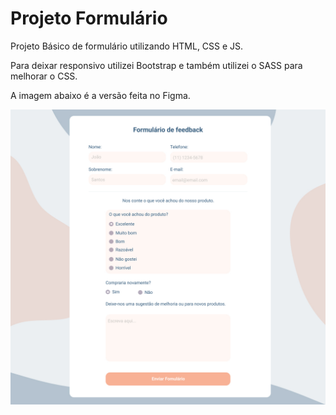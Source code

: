 # Projeto Formulário

Projeto Básico de formulário utilizando HTML, CSS e JS.

Para deixar responsivo utilizei Bootstrap e também utilizei o SASS para melhorar o CSS.

A imagem abaixo é a versão feita no Figma.

![alt text](https://github.com/yKarenAlves/Projeto-Formulario/blob/main/formulario/assets/img/fomulario.jpg)
